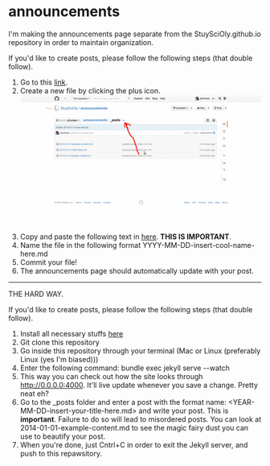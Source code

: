 announcements
=============

I'm making the announcements page separate from the StuySciOly.github.io repository in order to maintain organization.

If you'd like to create posts, please follow the following steps (that double follow).


1. Go to this [link](https://github.com/StuySciOly/announcements/tree/gh-pages/_posts).
2. Create a new file by clicking the plus icon. ![placeholder](https://raw.githubusercontent.com/StuySciOly/miscFiles/master/plus.gif "Example image")
3. Copy and paste the following text in [here](https://raw.githubusercontent.com/StuySciOly/miscFiles/master/postformat.md). **THIS IS IMPORTANT**.
4. Name the file in the following format YYYY-MM-DD-insert-cool-name-here.md
5. Commit your file!
6. The announcements page should automatically update with your post.





<hr>

THE HARD WAY.

If you'd like to create posts, please follow the following steps (that double follow).

1. Install all necessary stuffs [here](https://help.github.com/articles/using-jekyll-with-pages)
2. Git clone this repository
3. Go inside this repository through your terminal (Mac or Linux (preferably Linux (yes I'm biased)))
4. Enter the following command: bundle exec jekyll serve --watch
5. This way you can check out how the site looks through http://0.0.0.0:4000. It'll live update whenever you save a change. Pretty neat eh?
6. Go to the _posts folder and enter a post with the format name: <YEAR-MM-DD-insert-your-title-here.md> and write your post. This is **important**. Failure to do so will lead to misordered posts. You can look at 2014-01-01-example-content.md to see the magic fairy dust you can use to beautify your post.
7. When you're done, just Cntrl+C in order to exit the Jekyll server, and push to this repawsitory.
